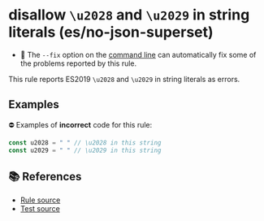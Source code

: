 # disallow `\u2028` and `\u2029` in string literals (es/no-json-superset)

- 🔧 The `--fix` option on the [command line](http://eslint.org/docs/user-guide/command-line-interface#fix) can automatically fix some of the problems reported by this rule.

This rule reports ES2019 `\u2028` and `\u2029` in string literals as errors.

## Examples

⛔ Examples of **incorrect** code for this rule:

```js
const u2028 = " " // \u2028 in this string
const u2029 = " " // \u2029 in this string
```

## 📚 References

- [Rule source](https://github.com/mysticatea/eslint-plugin-es/blob/v1.2.0/lib/rules/no-json-superset.js)
- [Test source](https://github.com/mysticatea/eslint-plugin-es/blob/v1.2.0/tests/lib/rules/no-json-superset.js)
